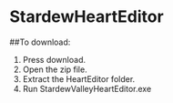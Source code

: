# StardewHeartEditor
##To download:
1. Press download.
2. Open the zip file.
3. Extract the HeartEditor folder.
4. Run StardewValleyHeartEditor.exe
